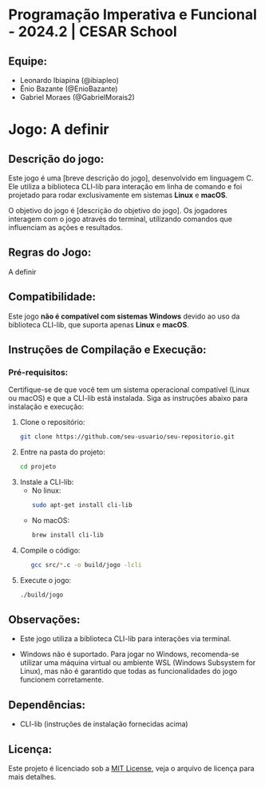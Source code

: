 # Programação Imperativa e Funcional - 2024.2 | CESAR School

## Equipe:
- Leonardo Ibiapina (@ibiapleo)
- Ênio Bazante (@EnioBazante)
- Gabriel Moraes (@GabrielMorais2)

# Jogo: **A definir**

## Descrição do jogo:
Este jogo é uma [breve descrição do jogo], desenvolvido em linguagem C. Ele utiliza a biblioteca CLI-lib para interação em linha de comando e foi projetado para rodar exclusivamente em sistemas **Linux** e **macOS**.

O objetivo do jogo é [descrição do objetivo do jogo]. Os jogadores interagem com o jogo através do terminal, utilizando comandos que influenciam as ações e resultados.

## Regras do Jogo:
A definir

## Compatibilidade:
Este jogo **não é compatível com sistemas Windows** devido ao uso da biblioteca CLI-lib, que suporta apenas **Linux** e **macOS**.

## Instruções de Compilação e Execução:

### Pré-requisitos:
Certifique-se de que você tem um sistema operacional compatível (Linux ou macOS) e que a CLI-lib está instalada. Siga as instruções abaixo para instalação e execução:

1. Clone o repositório:
   ```bash
   git clone https://github.com/seu-usuario/seu-repositorio.git

2. Entre na pasta do projeto:
   ```bash
   cd projeto

3. Instale a CLI-lib:
   - No linux:
      ```bash
      sudo apt-get install cli-lib
   - No macOS:
      ```bash
      brew install cli-lib

4. Compile o código:
   ```bash
      gcc src/*.c -o build/jogo -lcli

5. Execute o jogo:
      ```bash
      ./build/jogo

## Observações:
- Este jogo utiliza a biblioteca CLI-lib para interações via terminal.

- Windows não é suportado. Para jogar no Windows, recomenda-se utilizar uma máquina virtual ou ambiente WSL (Windows Subsystem for Linux), mas não é garantido que todas as funcionalidades do jogo funcionem corretamente.

## Dependências:

- CLI-lib (instruções de instalação fornecidas acima)

## Licença:
Este projeto é licenciado sob a [MIT License](LICENSE), veja o arquivo de licença para mais detalhes.

